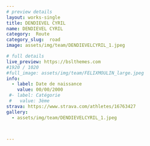 ```yaml
---
# preview details
layout: works-single
title: DENDIEVEL CYRIL
name: DENDIEVEL CYRIL
category:  Route
category_slug:  road
image: assets/img/team/DENDIEVELCYRIL_1.jpeg

# full details
live_preview: https://bslthemes.com
#1920 / 1020
#full_image: assets/img/team/FELIXMOULIN_large.jpeg
info:
  - label: Date de naissance
    value: 00/00/2000
 #- label: Catégorie 
 #   value: 3ème
strava: https://www.strava.com/athletes/16763427
gallery:
  - assets/img/team/DENDIEVELCYRIL_1.jpeg



---
```

